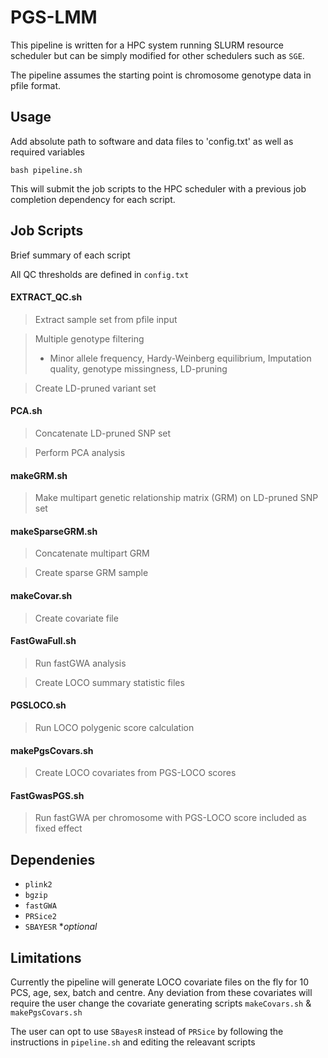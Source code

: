 # PGS-LMM
This pipeline is written for a HPC system running SLURM resource scheduler but can be simply modified for other schedulers such as `SGE`.

The pipeline assumes the starting point is chromosome genotype data in pfile format. 

## Usage 
Add absolute path to software and data files to 'config.txt' as well as required variables 

`bash pipeline.sh`

This will submit the job scripts to the HPC scheduler with a previous job completion dependency for each script.

## Job Scripts
Brief summary of each script 

All QC thresholds are defined in `config.txt`

#### EXTRACT_QC.sh
> Extract sample set from pfile input

> Multiple genotype filtering 
> - Minor allele frequency, Hardy-Weinberg equilibrium, Imputation quality, genotype missingness, LD-pruning

> Create LD-pruned variant set

#### PCA.sh
> Concatenate LD-pruned SNP set

> Perform PCA analysis

#### makeGRM.sh
> Make multipart genetic relationship matrix (GRM) on LD-pruned SNP set

#### makeSparseGRM.sh
> Concatenate multipart GRM 

> Create sparse GRM sample

#### makeCovar.sh
> Create covariate file 

#### FastGwaFull.sh
> Run fastGWA analysis

> Create LOCO summary statistic files

#### PGSLOCO.sh
> Run LOCO polygenic score calculation

#### makePgsCovars.sh
> Create LOCO covariates from PGS-LOCO scores

#### FastGwasPGS.sh
> Run fastGWA per chromosome with PGS-LOCO score included as fixed effect

## Dependenies 

- `plink2`
- `bgzip`
- `fastGWA`
- `PRSice2`
- `SBAYESR` **optional*

## Limitations
Currently the pipeline will generate LOCO covariate files on the fly for 10 PCS, age, sex, batch and centre. Any deviation from these covariates will require the user change the covariate generating scripts `makeCovars.sh` & `makePgsCovars.sh` 

The user can opt to use `SBayesR` instead of `PRSice` by following the instructions in `pipeline.sh` and editing the releavant scripts

